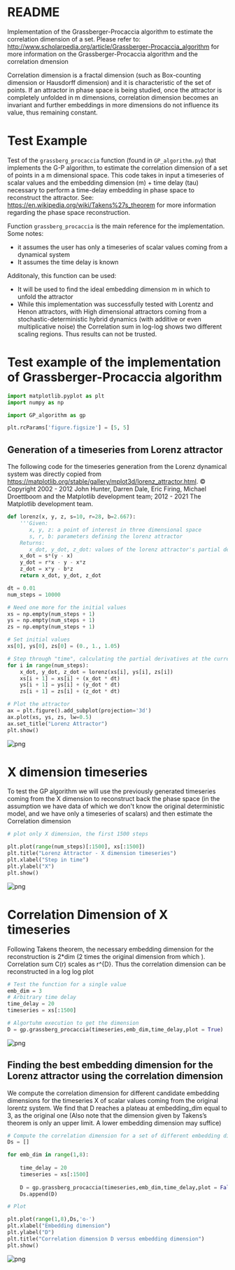 # README

Implementation of the Grassberger-Procaccia algorithm to estimate the correlation dimension of a set. Please refer to: http://www.scholarpedia.org/article/Grassberger-Procaccia_algorithm for more information on the Grassberger-Procaccia algorithm and the correlation dmension

Correlation dimension is a fractal dimension (such as Box-counting dimension or Hausdorff dimension) and it is characteristic of the set of points. If an attractor in phase space is being studied, once the attractor is completely unfolded in m dimensions, correlation dimension becomes an invariant and further embeddings in more dimensions do not influence its value, thus remaining constant.

# Test Example

Test of the `grassberg_procaccia` function (found in `GP_algorithm.py`) that implements the G-P algorithm, to estimate the correlation dimension of a set of points in a m dimensional space. This code takes in input a timeseries of scalar values and the embedding dimension (m) + time delay (tau) necessary to perform a time-delay embedding in phase space to reconstruct the attractor. See: https://en.wikipedia.org/wiki/Takens%27s_theorem for more information regarding the phase space reconstruction.

Function `grassberg_procaccia` is the main reference for the implementation. Some notes:

- it assumes the user has only a timeseries of scalar values coming from a dynamical system
- It assumes the time delay is known

Additonaly, this function can be used:

- It will be used to find the ideal embedding dimension m in which to unfold the attractor 
- While this implementation was successfully tested with Lorentz and Henon attractors, with High dimensional attractors coming from a stochastic-deterministic hybrid dynamics (with additive or even multiplicative noise) the Correlation sum in log-log shows two different scaling regions. Thus results can not be trusted.


# Test example of the implementation of Grassberger-Procaccia algorithm


```python
import matplotlib.pyplot as plt
import numpy as np

import GP_algorithm as gp

plt.rcParams['figure.figsize'] = [5, 5]
```

## Generation of a timeseries from Lorenz attractor

The following code for the timeseries generation from the Lorenz dynamical system was directly copied from https://matplotlib.org/stable/gallery/mplot3d/lorenz_attractor.html. © Copyright 2002 - 2012 John Hunter, Darren Dale, Eric Firing, Michael Droettboom and the Matplotlib development team; 2012 - 2021 The Matplotlib development team.


```python
def lorenz(x, y, z, s=10, r=28, b=2.667):
    '''Given:
       x, y, z: a point of interest in three dimensional space
       s, r, b: parameters defining the lorenz attractor
    Returns:
       x_dot, y_dot, z_dot: values of the lorenz attractor's partial derivatives at the point x, y, z'''
    x_dot = s*(y - x)
    y_dot = r*x - y - x*z
    z_dot = x*y - b*z
    return x_dot, y_dot, z_dot

dt = 0.01
num_steps = 10000

# Need one more for the initial values
xs = np.empty(num_steps + 1)
ys = np.empty(num_steps + 1)
zs = np.empty(num_steps + 1)

# Set initial values
xs[0], ys[0], zs[0] = (0., 1., 1.05)

# Step through "time", calculating the partial derivatives at the current point and using them to estimate the next point
for i in range(num_steps):
    x_dot, y_dot, z_dot = lorenz(xs[i], ys[i], zs[i])
    xs[i + 1] = xs[i] + (x_dot * dt)
    ys[i + 1] = ys[i] + (y_dot * dt)
    zs[i + 1] = zs[i] + (z_dot * dt)

# Plot the attractor
ax = plt.figure().add_subplot(projection='3d')
ax.plot(xs, ys, zs, lw=0.5)
ax.set_title("Lorenz Attractor")
plt.show()
```


    
![png](README_files/README_4_0.png)
    


# X dimension timeseries

To test the GP algorithm we will use the previously generated timeseries coming from the X dimension to reconstruct back the phase space (in the assumption we have data of which we don't know the original deterministic model, and we have only a timeseries of scalars) and then estimate the Correlation dimension


```python
# plot only X dimension, the first 1500 steps

plt.plot(range(num_steps)[:1500], xs[:1500])
plt.title("Lorenz Attractor - X dimension timeseries")
plt.xlabel("Step in time")
plt.ylabel("X")
plt.show()
```


    
![png](README_files/README_6_0.png)
    


# Correlation Dimension of X timeseries

Following Takens theorem, the necessary embedding dimension for the reconstruction is 2*dim (2 times the original dimension from which ).
Correlation sum C(r) scales as r^{D}. Thus the correlation dimension can be reconstructed in a log log plot


```python
# Test the function for a single value
emb_dim = 3
# Arbitrary time delay
time_delay = 20
timeseries = xs[:1500]

# Algortuhm execution to get the dimension
D = gp.grassberg_procaccia(timeseries,emb_dim,time_delay,plot = True)
```


    
![png](README_files/README_8_0.png)
    


## Finding the best embedding dimension for the Lorenz attractor using the correlation dimension

We compute the correlation dimension for different candidate embedding dimensions for the timeseries X of scalar values coming from the original lorentz system. We find that D reaches a plateau at embedding_dim equal to 3, as the original one (Also note that the dimension given by Takens’s theorem is only an upper limit. A lower embedding dimension may suffice)


```python
# Compute the correlation dimension for a set of different embedding dimensions of the timeseries
Ds = []

for emb_dim in range(1,8):
    
    time_delay = 20
    timeseries = xs[:1500]
    
    D = gp.grassberg_procaccia(timeseries,emb_dim,time_delay,plot = False)
    Ds.append(D)

```


```python
# Plot

plt.plot(range(1,8),Ds,'o-')
plt.xlabel("Embedding dimension")
plt.ylabel("D")
plt.title("Correlation dimension D versus embedding dimension")
plt.show()
```


    
![png](README_files/README_11_0.png)
    

